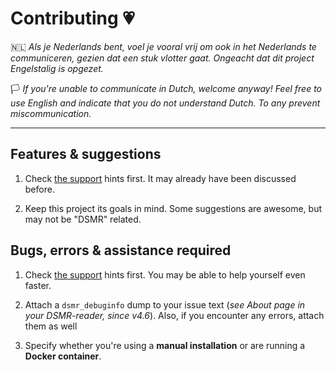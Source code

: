 # Contributing 💗

🇳🇱 *Als je Nederlands bent, voel je vooral vrij om ook in het Nederlands te communiceren, gezien dat een stuk vlotter gaat. Ongeacht dat dit project Engelstalig is opgezet.*

🏳️‍ *If you're unable to communicate in Dutch, welcome anyway! Feel free to use English and indicate that you do not understand Dutch. To any prevent miscommunication.*


----

## Features & suggestions
1. Check [the support](https://github.com/dsmrreader/dsmr-reader/blob/v4/SUPPORT.md) hints first. It may already have been discussed before.
   
2. Keep this project its goals in mind. Some suggestions are awesome, but may not be "DSMR" related.


## Bugs, errors & assistance required
1. Check [the support](https://github.com/dsmrreader/dsmr-reader/blob/v4/SUPPORT.md) hints first. You may be able to help yourself even faster.

2. Attach a ``dsmr_debuginfo`` dump to your issue text (*see About page in your DSMR-reader, since v4.6*). Also, if you encounter any errors, attach them as well

3. Specify whether you're using a **manual installation** or are running a **Docker container**.
